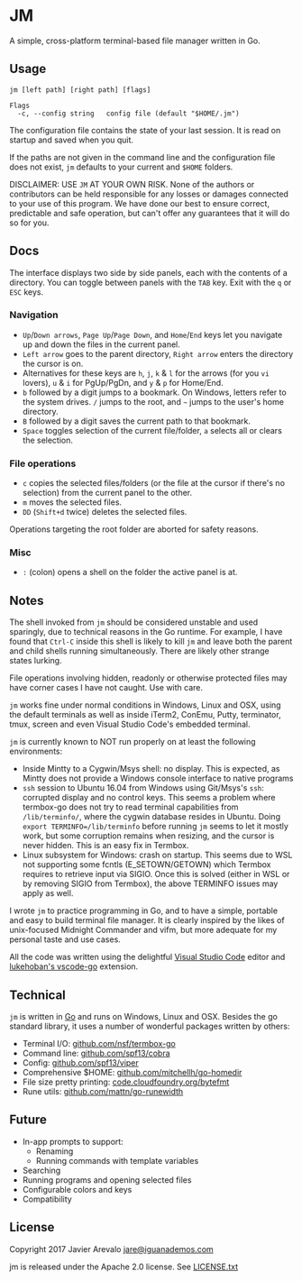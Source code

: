 # JM

A simple, cross-platform terminal-based file manager written in Go.

## Usage
    jm [left path] [right path] [flags]

    Flags
      -c, --config string   config file (default "$HOME/.jm")

The configuration file contains the state of your last session. It is read on startup and saved when you quit.

If the paths are not given in the command line and the configuration file does not exist, `jm` defaults to your current and `$HOME` folders.

DISCLAIMER: USE `JM` AT YOUR OWN RISK. None of the authors or contributors can be held responsible for any losses or damages connected to your use of this program. We have done our best to ensure correct, predictable and safe operation, but can't offer any guarantees that it will do so for you.

## Docs

The interface displays two side by side panels, each with the contents of a directory. You can toggle between panels with the `TAB` key. Exit with the `q` or `ESC` keys.

### Navigation

- `Up`/`Down arrows`, `Page Up`/`Page Down`, and `Home`/`End` keys let you navigate up and down the files in the current panel.
- `Left arrow` goes to the parent directory, `Right arrow` enters the directory the cursor is on.
- Alternatives for these keys are `h`, `j`, `k` & `l` for the arrows (for you `vi` lovers), `u` & `i` for PgUp/PgDn, and `y` & `p` for Home/End.
- `b` followed by a digit jumps to a bookmark. On Windows, letters refer to the system drives. `/` jumps to the root, and `~` jumps to the user's home directory.
- `B` followed by a digit saves the current path to that bookmark.
- `Space` toggles selection of the current file/folder, `a` selects all or clears the selection.

### File operations

- `c` copies the selected files/folders (or the file at the cursor if there's no selection) from the current panel to the other.
- `m` moves the selected files.
- `DD` (`Shift+d` twice) deletes the selected files.

Operations targeting the root folder are aborted for safety reasons.

### Misc

- `:` (colon) opens a shell on the folder the active panel is at.

## Notes

The shell invoked from `jm` should be considered unstable and used sparingly, due to technical reasons in the Go runtime. For example, I have found that `Ctrl-C` inside this shell is likely to kill `jm` and leave both the parent and child shells running simultaneously. There are likely other strange states lurking.

File operations involving hidden, readonly or otherwise protected files may have corner cases I have not caught. Use with care.

`jm` works fine under normal conditions in Windows, Linux and OSX, using the default terminals as well as inside iTerm2, ConEmu, Putty, terminator, tmux, screen and even Visual Studio Code's embedded terminal.

`jm` is currently known to NOT run properly on at least the following environments:

- Inside Mintty to a Cygwin/Msys shell: no display. This is expected, as Mintty does not provide a Windows console interface to native programs
- `ssh` session to Ubuntu 16.04 from Windows using Git/Msys's `ssh`: corrupted display and no control keys. This seems a problem where termbox-go does not try to read terminal capabilities from `/lib/terminfo/`, where the cygwin database resides in Ubuntu. Doing `export TERMINFO=/lib/terminfo` before running `jm` seems to let it mostly work, but some corruption remains when resizing, and the cursor is never hidden. This is an easy fix in Termbox.
- Linux subsystem for Windows: crash on startup. This seems due to WSL not supporting some fcntls (E_SETOWN/GETOWN) which Termbox requires to retrieve input via SIGIO. Once this is solved (either in WSL or by removing SIGIO from Termbox), the above TERMINFO issues may apply as well.

I wrote `jm` to practice programming in Go, and to have a simple, portable and easy to build terminal file manager. It is clearly inspired by the likes of unix-focused Midnight Commander and vifm, but more adequate for my personal taste and use cases.

All the code was written using the delightful [Visual Studio Code](https://code.visualstudio.com/) editor and [lukehoban's vscode-go](https://github.com/Microsoft/vscode-go/) extension.

## Technical

`jm` is written in [Go](https://golang.org/) and runs on Windows, Linux and OSX. Besides the go standard library, it uses a number of wonderful packages written by others:

- Terminal I/O: [github.com/nsf/termbox-go](https://github.com/nsf/termbox-go)
- Command line: [github.com/spf13/cobra](https://github.com/spf13/cobra)
- Config: [github.com/spf13/viper](https://github.com/spf13/viper)
- Comprehensive $HOME: [github.com/mitchellh/go-homedir](https://github.com/mitchellh/go-homedir)
- File size pretty printing: [code.cloudfoundry.org/bytefmt](https://code.cloudfoundry.org/bytefmt)
- Rune utils: [github.com/mattn/go-runewidth](https://github.com/mattn/go-runewidth)

## Future

- In-app prompts to support:
  - Renaming
  - Running commands with template variables
- Searching
- Running programs and opening selected files
- Configurable colors and keys
- Compatibility

## License

Copyright 2017 Javier Arevalo <jare@iguanademos.com>

jm is released under the Apache 2.0 license. See [LICENSE.txt](LICENSE.txt)
